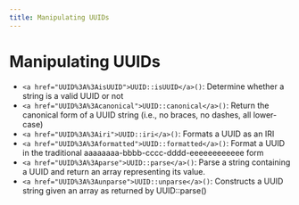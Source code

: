 ```yaml
---
title: Manipulating UUIDs
---
```


# Manipulating UUIDs

* `<a href="UUID%3A%3AisUUID">UUID::isUUID</a>()`: Determine whether a string is a valid UUID or not
* `<a href="UUID%3A%3Acanonical">UUID::canonical</a>()`: Return the canonical form of a UUID string (i.e., no braces, no dashes, all lower-case)
* `<a href="UUID%3A%3Airi">UUID::iri</a>()`: Formats a UUID as an IRI
* `<a href="UUID%3A%3Aformatted">UUID::formatted</a>()`: Format a UUID in the traditional aaaaaaaa-bbbb-cccc-dddd-eeeeeeeeeeee form
* `<a href="UUID%3A%3Aparse">UUID::parse</a>()`: Parse a string containing a UUID and return an array representing its value.
* `<a href="UUID%3A%3Aunparse">UUID::unparse</a>()`: Constructs a UUID string given an array as returned by UUID::parse()
